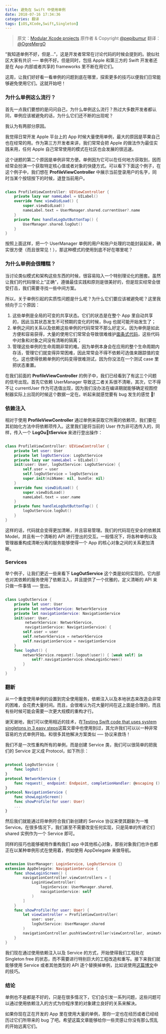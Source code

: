 ```yaml
---
title: 避免在 Swift 中使用单例
date: 2018-07-16 17:34:36
categories: 翻译
tags: [iOS,XCode,Swift,Singleton]
---
```


> 原文：[Modular Xcode projects](https://ppinera.es/2017/09/29/modular-xcode-projects.html)
> 原作者 & Copyright [@pepibumur](http://twitter.com/pepibumur)
> 翻译：[@OgreMergO](https://twitter.com/OgreMergO)

“我知道单例不好，但是...”，这是开发者常常在讨论代码的时候会提到的。貌似社区大家有共识 ── 单例不好。但是同时，包括 Apple 和第三方的 Swift 开发者还是在 App 内部或者共享的 frameworks 里不断在用它们。

这周，让我们好好看一看单例的问题到底在哪里，探索更多的技巧以便我们日常能够避免使用它们。这就开始吧！

### 为什么单例这么流行？

首先一点我们要想的是问问自己，为什么单例这么流行？热过大多数开发者都认同，单例应该被避免的话，为什么它们还不断的出现呢？

我认为有两部分原因。

我觉得日常开发 Apple 平台上的 App 时候大量使用单例，最大的原因是苹果自己也在经常的用。作为第三方开发者来讲，我们常常会把 Apple 的做法作为最佳实践来用，任何 Apple 自己常常使用的模式在社区也会发展的很迅速。

这个谜题的第二个原因是单例非常方便。单例因为它可以在任何地方获取到，因而经常会扮演一个获取特定核心值或者对象的快捷方式。可以看下下面这个例子，在这个例子中，我们想在 **ProfileViewController** 中展示当前登录用户的名字，同时当某个按钮按下的时候，退登当前用户。


``` Swift

class ProfileViewController: UIViewController {
    private lazy var nameLabel = UILabel()
    override func viewDidLoad() {
        super.viewDidLoad()
        nameLabel.text = UserManager.shared.currentUser?.name
    }
    private func handleLogOutButtonTap() {
        UserManager.shared.logOut()
    }
}

```

按照上面这样，把一个 UserManager 单例的用户和账户处理的功能封装起来，确实很方便（而且很常见！），那这种模式的使用到底不好在哪里呢？

### 为什么单例会很糟糕？

当讨论类似模式和架构这些东西的时候，很容易陷入一个特别理论化的圈套。虽然让我们的代码理论上“正确”，遵循最佳实践和原则是很美好的，但是现实经常会很受打击，我们需要寻找一些中间方案。

所以，关于单例引起的实质性问题是什么呢？为什么它们要应该被避免呢？这里我倾向于三个原因：

1. 这些单例是全局的可变的共享状态。它们的状态是在整个 App 里自动共享的，因此当其状态发生不可预期的变化的时候，Bug 也就可能开始发生了；
2. 单例之间的关系以及依赖这些单例的代码常常不那么好定义。因为单例是如此方便和容易获得，大量的使用它们常常会导致很难维护[面条式代码](https://zh.wikipedia.org/wiki/%E9%9D%A2%E6%9D%A1%E5%BC%8F%E4%BB%A3%E7%A0%81)，这些代码中对象和对象之间没有清晰的隔离；
3. 管理这些单例的生命周期非常的难。因为单例本身会在应用的整个生命周期内存活，管理它们就变得异常困难，因此常常会不得不依赖可选值来跟踪值的变化。这也使得依赖单例的代码变得很难测试，因为你没法在一个测试 case 里把状态重置。

在我们前面的 **ProfileViewController** 的例子中，我们已经看到了有这三个问题的信号出现。首先它依赖 UserManager 导致这二者关系很不清晰，其次，它不得不让 currentUser 作为可选值出现，因为我们没办法在编译期就能够确定视图控制器实际上出现的时候这个数据一定在。听起来就感觉要有 bug 发生的感觉 😬!


### 依赖注入

相对于使用 **ProfileViewController** 通过单例来获取它所需的依赖项，我们要在其初始化方法中将依赖项传入。这里我们是将当前的 User 作为非可选传入的，同样，传入一个 **LogOutService** 来进行登出操作：


```Swift

class ProfileViewController: UIViewController {
    private let user: User
    private let logOutService: LogOutService
    private lazy var nameLabel = UILabel()
    init(user: User, logOutService: LogOutService) {
        self.user = user
        self.logOutService = logOutService
        super.init(nibName: nil, bundle: nil)
    }
    override func viewDidLoad() {
        super.viewDidLoad()
        nameLabel.text = user.name
    }
    private func handleLogOutButtonTap() {
        logOutService.logOut()
    }
}

```

这样的话，代码就会变得更加清晰，并且容易管理。我们的代码现在安全的依赖其 Model，并且有一个清晰的 API 进行登出的交互。一般情况下，将各种单例以及管理器重构成清晰分离的服务能够使得一个 App 的核心对象之间的关系更加清晰。

### Services

举个例子，让我们更近一些来看下 **LogOutService** 这个类是如何实现的。它内部也对其依赖的服务使用了依赖注入，并且提供了一个优雅的，定义清晰的 API 来只做一件事情 ── 登出。

``` Swift

class LogOutService {
    private let user: User
    private let networkService: NetworkService
    private let navigationService: NavigationService
    init(user: User,
         networkService: NetworkService,
         navigationService: NavigationService) {
        self.user = user
        self.networkService = networkService
        self.navigationService = navigationService
    }
    func logOut() {
        networkService.request(.logout(user)) { [weak self] in
            self?.navigationService.showLoginScreen()
        }
    }
}

```

### 翻新

从一个重度使用单例的设置到完全使用服务，依赖注入以及本地状态来改造会非常的困难，会花费大量时间。而且，会很难认为花大量时间在这上面是合理的，而且有些时候可能会需要一次更大规模的重构才行。

谢天谢地，我们可以使用相近的技术，在[Testing Swift code that uses system singletons in 3 easy steps](https://www.swiftbysundell.com/posts/testing-swift-code-that-uses-system-singletons-in-3-easy-steps)这篇文章中也使用到过，其允许我们可以以一种非常容易的方式单例开始。和很多其他解决方案类似 ── 协议来救场！

我们不是一次性重构所有的单例，而是创建 Service 类，我们可以很简单的把我们的 Service 定义成 Protocol，如下所示：


``` Swift

protocol LogOutService {
    func logOut()
}
protocol NetworkService {
    func request(_ endpoint: Endpoint, completionHandler: @escaping () -> Void)
}
protocol NavigationService {
    func showLoginScreen()
    func showProfile(for user: User)
    ...
}

```

然后我们就能通过将单例符合我们新创建的 Service 协议来使其翻新为一堆 Service。在很多情况下，我们甚至不需要改变任何实现，只是简单的传递它们 shared 实例作为一个 Service 即可。

同样的技巧也能够被用作重构我们 app 中其他核心对象，那些对象我们也许也都正在以某种单例形式在使用着，例如使用 AppDelegate 来做导航。


``` Swift

extension UserManager: LoginService, LogOutService {}
extension AppDelegate: NavigationService {
    func showLoginScreen() {
        navigationController.viewControllers = [
            LoginViewController(
                loginService: UserManager.shared,
                navigationService: self
            )
        ]
    }
    func showProfile(for user: User) {
        let viewController = ProfileViewController(
            user: user,
            logOutService: UserManager.shared
        )
        navigationController.pushViewController(viewController, animated: true)
    }
}

```

我们现在通过使用依赖注入以及 Service 的方式，开始使得我们工程处在 Singleton free 的状态，而不需要进行特别巨大的工程改造和重写。接下来我们就能够使用 Service 或者其他类型的 API 逐个替换掉单例，比如说使用[这篇博文](https://www.swiftbysundell.com/posts/replacing-legacy-code-using-swift-protocols)中的技巧。

### 结论

单例也不是都是不好的，只是在很多情况下，它们会引发一系列问题，这些问题可以通过使用依赖注入的方式为你程序里的对象建立良好的关系来解决。

如果你现在正在开发的 App 里在使用大量的单例，那你一定也在经历或者已经经历过它们所带来的 bug 了吧。希望这篇文章能够给你一些灵感让你没有那么慌乱的开始远离它们。









